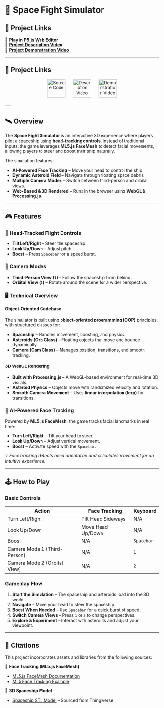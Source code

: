 # 🚀 Space Fight Simulator  

## 🔗 Project Links  
🔹 [**Play in P5.js Web Editor**](https://editor.p5js.org/c_reed/sketches/mDrgIoSPPv)  
🔹 [**Project Description Video**](https://youtu.be/hoGkSQsesn0)  
🔹 [**Project Demonstration Video**](https://youtu.be/1mBuNrYoP-Y)  

---
## 🔗 Project Links  

<p align="center">
  <a href="https://editor.p5js.org/c_reed/sketches/mDrgIoSPPv" target="_blank" style="margin: 10px;">
    <img src="https://img.shields.io/badge/▶%20Source%20Code-000?style=for-the-badge&logo=p5.js&logoColor=red" 
         alt="Source Code" height="60">
  </a>
  
  <a href="https://youtu.be/hoGkSQsesn0" target="_blank" style="margin: 10px;">
    <img src="https://img.shields.io/badge/📜%20Description-000?style=for-the-badge&logo=youtube&logoColor=red" 
         alt="Description Video" height="60">
  </a>

  <a href="https://youtu.be/1mBuNrYoP-Y" target="_blank" style="margin: 10px;">
    <img src="https://img.shields.io/badge/🎮%20Demo-000?style=for-the-badge&logo=youtube&logoColor=red" 
         alt="Demonstration Video" height="60">
  </a>
</p>
---

## 🛰 Overview  
The **Space Fight Simulator** is an interactive 3D experience where players pilot a spaceship using **head-tracking controls**. Instead of traditional inputs, the game leverages **ML5.js FaceMesh** to detect facial movements, allowing players to steer and boost their ship naturally.  

The simulation features:  
- **AI-Powered Face Tracking** – Move your head to control the ship.  
- **Dynamic Asteroid Field** – Navigate through floating space debris.  
- **Multiple Camera Modes** – Switch between third-person and orbital views.  
- **Web-Based & 3D Rendered** – Runs in the browser using **WebGL & Processing.js**.  

---

## 🎮 Features  

### 🌌 **Head-Tracked Flight Controls**  
- **Tilt Left/Right** – Steer the spaceship.  
- **Look Up/Down** – Adjust pitch.  
- **Boost** – Press `Spacebar` for a speed burst.  

### 🎥 **Camera Modes**  
- **Third-Person View (`1`)** – Follow the spaceship from behind.  
- **Orbital View (`2`)** – Rotate around the scene for a wider perspective.  

### 🖥 **Technical Overview**  

#### **Object-Oriented Codebase**  
The simulator is built using **object-oriented programming (OOP)** principles, with structured classes for:  
- **Spaceship** – Handles movement, boosting, and physics.  
- **Asteroids (Orb Class)** – Floating objects that move and bounce dynamically.  
- **Camera (Cam Class)** – Manages position, transitions, and smooth tracking.  

#### **3D WebGL Rendering**  
- **Built with Processing.js** – A WebGL-based environment for real-time 3D visuals.  
- **Asteroid Physics** – Objects move with randomized velocity and rotation.  
- **Smooth Camera Movement** – Uses **linear interpolation (lerp)** for transitions.  

### 🎯 **AI-Powered Face Tracking**  
Powered by **ML5.js FaceMesh**, the game tracks facial landmarks in real time:  
- **Turn Left/Right** – Tilt your head to steer.  
- **Look Up/Down** – Adjust vertical movement.  
- **Boost** – Activate speed with the `Spacebar`.  

💡 *Face tracking detects head orientation and calculates movement for an intuitive experience.*  

---

## 🕹 How to Play  

### **Basic Controls**  
| Action | Face Tracking | Keyboard |
|--------|--------------|----------|
| Turn Left/Right | Tilt Head Sideways | N/A |
| Look Up/Down | Move Head Up/Down | N/A |
| Boost | N/A | `Spacebar` |
| Camera Mode 1 (Third-Person) | N/A | `1` |
| Camera Mode 2 (Orbital View) | N/A | `2` |

### **Gameplay Flow**  
1. **Start the Simulation** – The spaceship and asteroids load into the 3D world.  
2. **Navigate** – Move your head to steer the spaceship.  
3. **Boost When Needed** – Use `Spacebar` for a quick burst of speed.  
4. **Switch Camera Views** – Press `1` or `2` to change perspectives.  
5. **Explore & Experiment** – Interact with asteroids and adjust your viewpoint.  

---
## 📜 Citations  

This project incorporates assets and libraries from the following sources:  

🔹 **Face Tracking (ML5.js FaceMesh)**  
- [ML5.js FaceMesh Documentation](https://docs.ml5js.org/#/reference/facemesh)  
- [ML5 Face Tracking Example](https://editor.p5js.org/ml5/sketches/lCurUW1TT)  

🔹 **3D Spaceship Model**  
- [Spaceship STL Model](https://www.thingiverse.com/thing:18704) – Sourced from Thingiverse  
